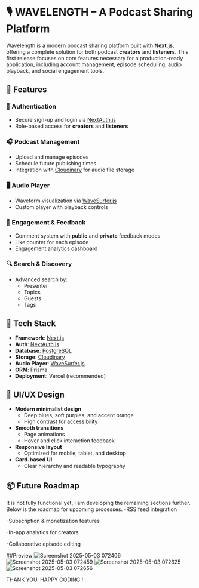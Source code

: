 # 🎙️ WAVELENGTH – A Podcast Sharing Platform

Wavelength is a modern podcast sharing platform built with **Next.js**, offering a complete solution for both podcast **creators** and **listeners**. This first release focuses on core features necessary for a production-ready application, including account management, episode scheduling, audio playback, and social engagement tools.

## 🚀 Features

### 🔐 Authentication
- Secure sign-up and login via [NextAuth.js](https://next-auth.js.org/)
- Role-based access for **creators** and **listeners**

### 🎧 Podcast Management
- Upload and manage episodes
- Schedule future publishing times
- Integration with [Cloudinary](https://cloudinary.com/) for audio file storage

### 🖥️ Audio Player
- Waveform visualization via [WaveSurfer.js](https://wavesurfer-js.org/)
- Custom player with playback controls

### 💬 Engagement & Feedback
- Comment system with **public** and **private** feedback modes
- Like counter for each episode
- Engagement analytics dashboard

### 🔍 Search & Discovery
- Advanced search by:
  - Presenter
  - Topics
  - Guests
  - Tags

## 🧱 Tech Stack

- **Framework**: [Next.js](https://nextjs.org/)
- **Auth**: [NextAuth.js](https://next-auth.js.org/)
- **Database**: [PostgreSQL](https://www.postgresql.org/)
- **Storage**: [Cloudinary](https://cloudinary.com/)
- **Audio Player**: [WaveSurfer.js](https://wavesurfer-js.org/)
- **ORM**: [Prisma](https://www.prisma.io/)
- **Deployment**: Vercel (recommended)

## 🎨 UI/UX Design

- **Modern minimalist design**
  - Deep blues, soft purples, and accent orange
  - High contrast for accessibility
- **Smooth transitions**
  - Page animations
  - Hover and click interaction feedback
- **Responsive layout**
  - Optimized for mobile, tablet, and desktop
- **Card-based UI**
  - Clear hierarchy and readable typography

## 📦 Future Roadmap
It is not fully functional yet, I am developing the remaining sections further. Below is the roadmap for upcoming processes.
-RSS feed integration

-Subscription & monetization features

-In-app analytics for creators

-Collaborative episode editing

##Preview
![Screenshot 2025-05-03 072406](https://github.com/user-attachments/assets/21792fd8-a1c6-42a3-a4bb-bde8ddbc0bd9)
![Screenshot 2025-05-03 072459](https://github.com/user-attachments/assets/d009dce0-2f80-4e6b-8c9f-13ae6658a224)
![Screenshot 2025-05-03 072625](https://github.com/user-attachments/assets/aa47ff97-8b32-4357-8bea-08168fa8ee44)
![Screenshot 2025-05-03 072656](https://github.com/user-attachments/assets/747ac414-babb-4c54-ac32-9d65615e91a1)


THANK YOU. HAPPY CODING !  
